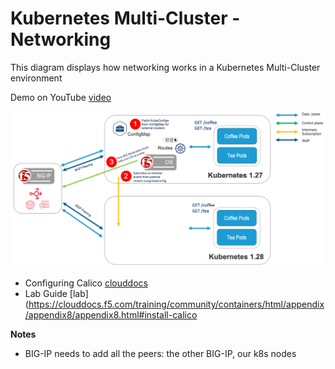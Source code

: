 # Kubernetes Multi-Cluster - Networking
This diagram displays how networking works in a Kubernetes Multi-Cluster environment

Demo on YouTube [video](https://youtu.be/RY4DPyXRumE)

![diagram](https://github.com/mdditt2000/kubernetes-1-26/blob/main/multi-cluster/diagram/2023-10-10_13-23-09.png)

* Configuring Calico [clouddocs](https://clouddocs.f5.com/containers/latest/userguide/calico-config.html)
* Lab Guide [lab](https://clouddocs.f5.com/training/community/containers/html/appendix/appendix8/appendix8.html#install-calico

**Notes**

* BIG-IP needs to add all the peers: the other BIG-IP, our k8s nodes
